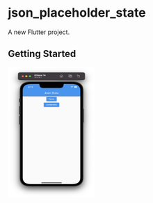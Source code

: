 # json_placeholder_state

A new Flutter project.

## Getting Started

<img width=200 height=300 src="https://github.com/MohamedGoush/Json-PlaceHolder-Api-Integration-with-State/blob/6f3139aaf60508f918cf1252fd7d71fbdefe1933/sample/One.png" />
